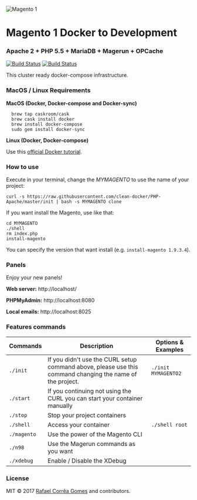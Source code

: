 ![Magento 1](https://cdn.rawgit.com/rafaelstz/magento2-snippets-visualstudio/master/images/icon.png)

#  Magento 1 Docker to Development

### Apache 2 + PHP 5.5 + MariaDB + Magerun + OPCache

[![Build Status](https://travis-ci.org/clean-docker/PHP-Apache.svg?branch=master)](https://travis-ci.org/clean-docker/PHP-Apache)
[![Build Status](https://images.microbadger.com/badges/image/rafaelcgstz/php-apache.svg)](https://microbadger.com/images/rafaelcgstz/php-apache)

This cluster ready docker-compose infrastructure.

### MacOS / Linux Requirements

**MacOS (Docker, Docker-compose and Docker-sync)**

```
  brew tap caskroom/cask
  brew cask install docker
  brew install docker-compose
  sudo gem install docker-sync
```

**Linux (Docker, Docker-compose)**

Use this [official Docker tutorial](https://docs.docker.com/engine/installation/linux/docker-ce/ubuntu/).

### How to use

Execute in your terminal, change the *MYMAGENTO* to use the name of your project:

```
curl -s https://raw.githubusercontent.com/clean-docker/PHP-Apache/master/init | bash -s MYMAGENTO clone
```

If you want install the Magento, use like that:

```
cd MYMAGENTO
./shell
rm index.php
install-magento
```

You can specify the version that want install (e.g. `install-magento 1.9.3.4`).

### Panels

Enjoy your new panels!

**Web server:** http://localhost/

**PHPMyAdmin:** http://localhost:8080

**Local emails:** http://localhost:8025

### Features commands

| Commands  | Description  | Options & Examples |
|---|---|---|
| `./init`  | If you didn't use the CURL setup command above, please use this command changing the name of the project.  | `./init MYMAGENTO2` |
| `./start`  | If you continuing not using the CURL you can start your container manually  | |
| `./stop`  | Stop your project containers  | |
| `./shell`  | Access your container  | `./shell root` | |
| `./magento`  | Use the power of the Magento CLI  | |
| `./n98`  | Use the Magerun commands as you want | |
| `./xdebug`  |  Enable / Disable the XDebug | |

### License

MIT © 2017 [Rafael Corrêa Gomes](https://github.com/rafaelstz/) and contributors.
